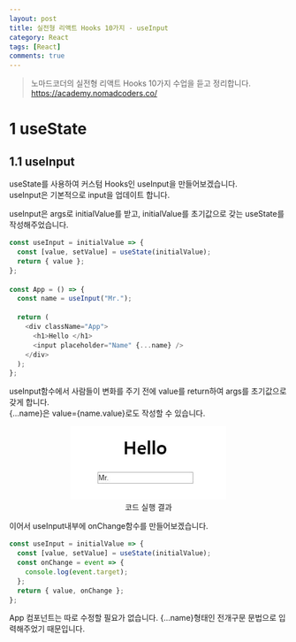 ```yaml
---
layout: post
title: 실전형 리액트 Hooks 10가지 - useInput
category: React
tags: [React]
comments: true
---
```


> 노마드코더의 실전형 리액트 Hooks 10가지 수업을 듣고 정리합니다. <https://academy.nomadcoders.co/>

# 1 useState

## 1.1 useInput

useState를 사용하여 커스텀 Hooks인 useInput을 만들어보겠습니다.  
useInput은 기본적으로 input을 업데이트 합니다.  
  
useInput은 args로 initialValue를 받고, initialValue를 초기값으로 갖는 useState를 작성해주었습니다.

```javascript
const useInput = initialValue => {
  const [value, setValue] = useState(initialValue);
  return { value };
};

const App = () => {
  const name = useInput("Mr.");

  return (
    <div className="App">
      <h1>Hello </h1>
      <input placeholder="Name" {...name} />
    </div>
  );
};
```
useInput함수에서 사람들이 변화를 주기 전에 value를 return하여 args를 초기값으로 갖게 합니다.  
{...name}은 value={name.value}로도 작성할 수 있습니다.

<center>
<figure>
<img src="/assets/post-img/react/hooks/nomad_react_hooks_1.JPG" alt="">
<figcaption>코드 실행 결과</figcaption>
</figure>
</center>

이어서 useInput내부에 onChange함수를 만들어보겠습니다.

```javascript
const useInput = initialValue => {
  const [value, setValue] = useState(initialValue);
  const onChange = event => {
    console.log(event.target);
  };
  return { value, onChange };
};
```
App 컴포넌트는 따로 수정할 필요가 없습니다. {...name}형태인 전개구문 문법으로 입력해주었기 때문입니다.

<!-- ## 1.2 useInput part Two



다른 fucntion에서 event를 처리할 수 있음 -->